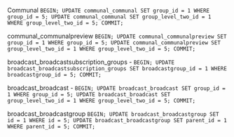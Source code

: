 Communal
`BEGIN; UPDATE communal_communal SET group_id = 1 WHERE group_id = 5; UPDATE communal_communal SET group_level_two_id = 1 WHERE group_level_two_id = 5; COMMIT;`

communal_communalpreview
`BEGIN; UPDATE communal_communalpreview SET group_id = 1 WHERE group_id = 5; UPDATE communal_communalpreview SET group_level_two_id = 1 WHERE group_level_two_id = 5; COMMIT;`

broadcast_broadcastsubscription_groups - 
`BEGIN; UPDATE broadcast_broadcastsubscription_groups SET broadcastgroup_id = 1 WHERE broadcastgroup_id = 5; COMMIT;`

broadcast_broadcast - 
`BEGIN; UPDATE broadcast_broadcast SET group_id = 1 WHERE group_id = 5; UPDATE broadcast_broadcast SET group_level_two_id = 1 WHERE group_level_two_id = 5; COMMIT;`

broadcast_broadcastgroup
`BEGIN; UPDATE broadcast_broadcastgroup SET id = 1 WHERE id = 5; UPDATE broadcast_broadcastgroup SET parent_id = 1 WHERE parent_id = 5; COMMIT;`
